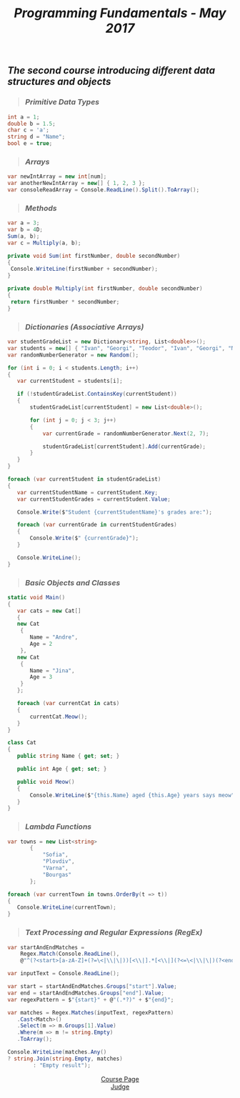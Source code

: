 <h1 align="center"><em>Programming Fundamentals - May 2017</em></h1>
 
<br />

 ## *The second course introducing different data structures and objects*
>  ### *Primitive Data Types*
 ```C#
 int a = 1;
 double b = 1.5;
 char c = 'a';
 string d = "Name";
 bool e = true;
 
 ```
> ### *Arrays*
 ```C#
 var newIntArray = new int[num];
 var anotherNewIntArray = new[] { 1, 2, 3 };
 var consoleReadArray = Console.ReadLine().Split().ToArray();
 ```
> ### *Methods*
 ```C#
 var a = 3;
 var b = 4D;
 Sum(a, b); 
 var c = Multiply(a, b);

 private void Sum(int firstNumber, double secondNumber)
 {
  Console.WriteLine(firstNumber + secondNumber);
 }

 private double Multiply(int firstNumber, double secondNumber)
 {
  return firstNumber * secondNumber;
 }
 ```
> ### *Dictionaries (Associative Arrays)*
 ```C#
var studentGradeList = new Dictionary<string, List<double>>();
var students = new[] { "Ivan", "Georgi", "Teodor", "Ivan", "Georgi", "Maria", "Anna" };
var randomNumberGenerator = new Random();

for (int i = 0; i < students.Length; i++)
{
    var currentStudent = students[i];

    if (!studentGradeList.ContainsKey(currentStudent))
    {
        studentGradeList[currentStudent] = new List<double>();

        for (int j = 0; j < 3; j++)
        {
            var currentGrade = randomNumberGenerator.Next(2, 7);

            studentGradeList[currentStudent].Add(currentGrade);
        }
    }
}

foreach (var currentStudent in studentGradeList)
{
    var currentStudentName = currentStudent.Key;
    var currentStudentGrades = currentStudent.Value;

    Console.Write($"Student {currentStudentName}'s grades are:");

    foreach (var currentGrade in currentStudentGrades)
    {
        Console.Write($" {currentGrade}");
    }

    Console.WriteLine();
}
 ```
 > ### *Basic Objects and Classes*
 ```C#
 static void Main()
{
    var cats = new Cat[]
    {
    new Cat
     {
        Name = "Andre",
        Age = 2
     },
    new Cat
     {
        Name = "Jina",
        Age = 3
     }
    };

    foreach (var currentCat in cats)
    {
        currentCat.Meow();
    }
}

class Cat
{
    public string Name { get; set; }

    public int Age { get; set; }

    public void Meow()
    {
        Console.WriteLine($"{this.Name} aged {this.Age} years says meow");
    }
}
  ```
> ### *Lambda Functions*
 ```C#
var towns = new List<string>
        {
            "Sofia",
            "Plovdiv",
            "Varna",
            "Bourgas"
        };

foreach (var currentTown in towns.OrderBy(t => t))
{
    Console.WriteLine(currentTown);
}
  ```
> ### *Text Processing and Regular Expressions (RegEx)*
 ```C#
var startAndEndMatches =
     Regex.Match(Console.ReadLine(),
     @"^(?<start>[a-zA-Z]+(?=\<|\\|\|))[<\\|].*[<\\|](?<=\<|\\|\|)(?<end>[a-zA-Z]+)");

var inputText = Console.ReadLine();

var start = startAndEndMatches.Groups["start"].Value;
var end = startAndEndMatches.Groups["end"].Value;
var regexPattern = $"{start}" + @"(.*?)" + $"{end}";

var matches = Regex.Matches(inputText, regexPattern)
    .Cast<Match>()
    .Select(m => m.Groups[1].Value)
    .Where(m => m != string.Empty)
    .ToArray();

Console.WriteLine(matches.Any()
 ? string.Join(string.Empty, matches) 
         : "Empty result");
  ```
  
<p align="center">
<a href="https://softuni.bg/trainings/1619/programming-fundamentals-may-2017">Course Page</a> <br />
<a href="https://judge.softuni.bg/Contests#!/List/ByCategory/32/Progr-Fundamentals-Exercises">Judge</a>
<p>
